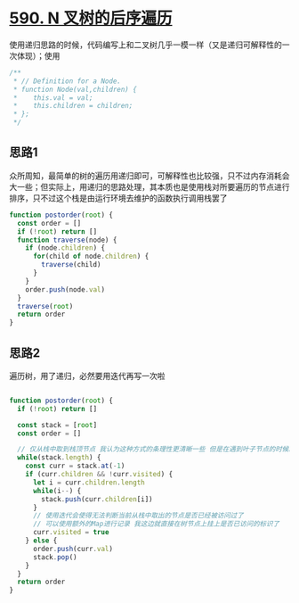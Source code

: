 # [590. N 叉树的后序遍历](https://leetcode-cn.com/problems/n-ary-tree-postorder-traversal/)

使用递归思路的时候，代码编写上和二叉树几乎一模一样（又是递归可解释性的一次体现）；使用

```js
/**
 * // Definition for a Node.
 * function Node(val,children) {
 *    this.val = val;
 *    this.children = children;
 * };
 */
```

## 思路1

众所周知，最简单的树的遍历用递归即可，可解释性也比较强，只不过内存消耗会大一些；但实际上，用递归的思路处理，其本质也是使用栈对所要遍历的节点进行排序，只不过这个栈是由运行环境去维护的函数执行调用栈罢了

```js
function postorder(root) {
  const order = []
  if (!root) return []
  function traverse(node) {
    if (node.children) {
      for(child of node.children) {
        traverse(child)
      }
    }
    order.push(node.val)
  }
  traverse(root)
  return order
}
```

## 思路2

遍历树，用了递归，必然要用迭代再写一次啦

```js

function postorder(root) {
  if (!root) return []

  const stack = [root]
  const order = []

  // 仅从栈中取到栈顶节点 我认为这种方式的条理性更清晰一些 但是在遇到叶子节点的时候就会额外增加一些遍历次数 因此就看权衡了
  while(stack.length) {
    const curr = stack.at(-1)
    if (curr.children && !curr.visited) {
      let i = curr.children.length
      while(i--) {
        stack.push(curr.children[i])
      }
      // 使用迭代会使得无法判断当前从栈中取出的节点是否已经被访问过了
      // 可以使用额外的Map进行记录 我这边就直接在树节点上挂上是否已访问的标识了
      curr.visited = true
    } else {
      order.push(curr.val)
      stack.pop()
    }
  }
  return order
}
```
